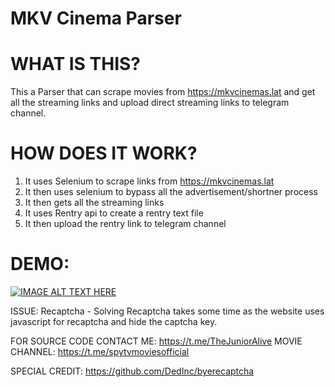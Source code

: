 # MKV Cinema Parser

# WHAT IS THIS?
This a Parser that can scrape movies from https://mkvcinemas.lat and get all the streaming links and upload direct streaming links to telegram channel.

# HOW DOES IT WORK?

1. It uses Selenium to scrape links from https://mkvcinemas.lat
2. It then uses selenium to bypass all the advertisement/shortner process
3. It then gets all the streaming links
4. It uses Rentry api to create a rentry text file
5. It then upload the rentry link to telegram channel

# DEMO:

[![IMAGE ALT TEXT HERE](https://img.youtube.com/vi/MfaWeE52syA/0.jpg)](https://www.youtube.com/watch?v=MfaWeE52syA)

ISSUE:
Recaptcha - Solving Recaptcha takes some time as the website uses javascript for recaptcha and hide the captcha key.

FOR SOURCE CODE CONTACT ME: https://t.me/TheJuniorAlive 
MOVIE CHANNEL: https://t.me/spytvmoviesofficial

SPECIAL CREDIT: https://github.com/DedInc/byerecaptcha
